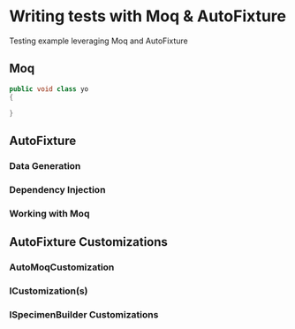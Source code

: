 # Writing tests with Moq & AutoFixture
Testing example leveraging Moq and AutoFixture

## Moq

```csharp
public void class yo 
{

} 
```
## AutoFixture

### Data Generation

### Dependency Injection 

### Working with Moq

## AutoFixture Customizations

### AutoMoqCustomization

### ICustomization(s)

### ISpecimenBuilder Customizations

